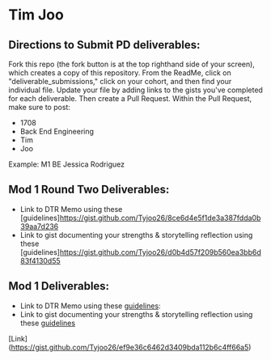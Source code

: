 # Tim Joo

## Directions to Submit PD deliverables:
Fork this repo (the fork button is at the top righthand side of your screen), which creates a copy of this repository. From the ReadMe, click on "deliverable_submissions," click on your cohort, and then find your individual file. Update your file by adding links to the gists you've completed for each deliverable. Then create a Pull Request. Within the Pull Request, make sure to post:

* 1708
* Back End Engineering
* Tim
* Joo

Example: M1 BE Jessica Rodriguez

## Mod 1 Round Two Deliverables:

* Link to DTR Memo using these [guidelines]https://gist.github.com/Tyjoo26/8ce6d4e5f1de3a387fdda0b39aa7d236
* Link to gist documenting your strengths & storytelling reflection using these [guidelines]https://gist.github.com/Tyjoo26/d0b4d57f209b560ea3bb6d83f4130d55

## Mod 1 Deliverables:
* Link to DTR Memo using these [guidelines](https://github.com/turingschool/career-development-curriculum/blob/master/module_one/dtr_guidelines_memo.md):
* Link to gist documenting your strengths & storytelling reflection using these [guidelines](https://github.com/turingschool/career-development-curriculum/blob/master/module_one/strengths_storytelling_reflection.md)

[Link] (https://gist.github.com/Tyjoo26/ef9e36c6462d3409bda112b6c4ff66a5)

